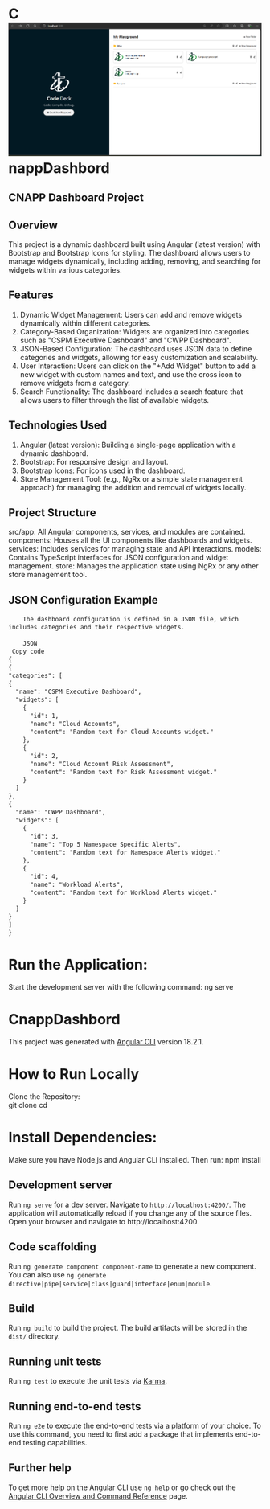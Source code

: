 
# C<img src="https://github.com/Ankitkumargh/Tally-Codebrewers-Online-Coding-Platform/blob/main/tonline-coding-editor.png" alt="">nappDashbord

## CNAPP Dashboard Project 

## Overview
This project is a dynamic dashboard built using Angular (latest version) with Bootstrap and Bootstrap Icons for styling. The dashboard allows users to manage widgets dynamically, including adding, removing, and searching for widgets within various categories.

## Features
1. Dynamic Widget Management: Users can add and remove widgets dynamically within different categories.
2. Category-Based Organization: Widgets are organized into categories such as "CSPM Executive Dashboard" and "CWPP Dashboard".
3. JSON-Based Configuration: The dashboard uses JSON data to define categories and widgets, allowing for easy customization and scalability.
4. User Interaction: Users can click on the "+Add Widget" button to add a new widget with custom names and text, and use the cross icon to remove widgets from a category.
5. Search Functionality: The dashboard includes a search feature that allows users to filter through the list of available widgets.

## Technologies Used
1. Angular (latest version): Building a single-page application with a dynamic dashboard.
2. Bootstrap: For responsive design and layout.
3. Bootstrap Icons: For icons used in the dashboard.
4. Store Management Tool: (e.g., NgRx or a simple state management approach) for managing the addition and removal of widgets locally.

## Project Structure
src/app: All Angular components, services, and modules are contained.
components: Houses all the UI components like dashboards and widgets.
services: Includes services for managing state and API interactions.
models: Contains TypeScript interfaces for JSON configuration and widget management.
store: Manages the application state using NgRx or any other store management tool.

## JSON Configuration Example
        The dashboard configuration is defined in a JSON file, which includes categories and their respective widgets.

        JSON
     Copy code
    {                 
    {
    "categories": [
    {
      "name": "CSPM Executive Dashboard",
      "widgets": [
        {
          "id": 1,
          "name": "Cloud Accounts",
          "content": "Random text for Cloud Accounts widget."
        },
        {
          "id": 2,
          "name": "Cloud Account Risk Assessment",
          "content": "Random text for Risk Assessment widget."
        }
      ]
    },
    {
      "name": "CWPP Dashboard",
      "widgets": [
        {
          "id": 3,
          "name": "Top 5 Namespace Specific Alerts",
          "content": "Random text for Namespace Alerts widget."
        },
        {
          "id": 4,
          "name": "Workload Alerts",
          "content": "Random text for Workload Alerts widget."
        }
      ]
    }
    ]
    }




 # Run the Application:
 Start the development server with the following command: ng serve

# CnappDashbord

This project was generated with [Angular CLI](https://github.com/angular/angular-cli) version 18.2.1.
# How to Run Locally
 Clone the Repository:  
git clone <your-repo-url>
cd <your-project-directory>

# Install Dependencies:
Make sure you have Node.js and Angular CLI installed. Then run: npm install 

## Development server

Run `ng serve` for a dev server. Navigate to `http://localhost:4200/`. The application will automatically reload if you change any of the source files.
Open your browser and navigate to http://localhost:4200.
## Code scaffolding

Run `ng generate component component-name` to generate a new component. You can also use `ng generate directive|pipe|service|class|guard|interface|enum|module`.

## Build

Run `ng build` to build the project. The build artifacts will be stored in the `dist/` directory.

## Running unit tests

Run `ng test` to execute the unit tests via [Karma](https://karma-runner.github.io).

## Running end-to-end tests

Run `ng e2e` to execute the end-to-end tests via a platform of your choice. To use this command, you need to first add a package that implements end-to-end testing capabilities.

## Further help

To get more help on the Angular CLI use `ng help` or go check out the [Angular CLI Overview and Command Reference](https://angular.dev/tools/cli) page.

